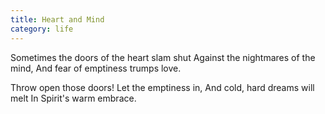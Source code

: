 ```yaml
---
title: Heart and Mind
category: life
---
```


Sometimes the doors of the heart slam shut
Against the nightmares of the mind,
And fear of emptiness trumps love.

Throw open those doors! Let the emptiness in,
And cold, hard dreams will melt
In Spirit's warm embrace.
